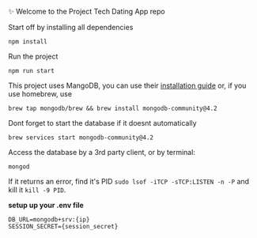 ✨ Welcome to the Project Tech Dating App repo

Start off by installing all dependencies
```
npm install 
```

Run the project
```
npm run start 
```

This project uses MangoDB, you can use their [installation guide](https://docs.mongodb.com/guides/server/install/) or, if you use homebrew, use
```
brew tap mongodb/brew && brew install mongodb-community@4.2  
```

Dont forget to start the database if it doesnt automatically
```
brew services start mongodb-community@4.2
```

Access the database by a 3rd party client, or by terminal:
```
mongod
```

If it returns an error, find it's PID `sudo lsof -iTCP -sTCP:LISTEN -n -P` and kill it `kill -9 PID`.

**setup up your .env file**
```env
DB_URL=mongodb+srv:{ip}
SESSION_SECRET={session_secret}
```
